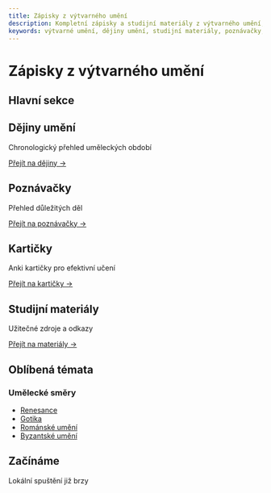 ```yaml
---
title: Zápisky z výtvarného umění
description: Kompletní zápisky a studijní materiály z výtvarného umění, dějiny umění, směry, umělci a poznávačky.
keywords: výtvarné umění, dějiny umění, studijní materiály, poznávačky, kubismus, abstraktní umění
---
```


# Zápisky z výtvarného umění

## Hlavní sekce

<div class="nav-grid">
<div class="nav-item">
<h2>Dějiny umění</h2>
<p>Chronologický přehled uměleckých období</p>

<a class="nav-link" href="dejiny/index.html">Přejít na dějiny →</a>
</div>

<div class="nav-item">
<h2>Poznávačky</h2>
<p>Přehled důležitých děl</p>

<a class="nav-link" href="poznavacky/index.html">Přejít na poznávačky →</a>
</div>

<div class="nav-item">
<h2>Kartičky</h2>
<p>Anki kartičky pro efektivní učení</p>

<a class="nav-link" href="karticky/index.html">Přejít na kartičky →</a>
</div>

<div class="nav-item">
<h2>Studijní materiály</h2>
<p>Užitečné zdroje a odkazy</p>

<a class="nav-link" href="materialy/index.html">Přejít na materiály →</a>
</div>
</div>

## Oblíbená témata

<div class="topics">
<div class="topic-section">
<h3>Umělecké směry</h3>
<ul>
    <li><a href="dejiny/renesance">Renesance</a></li>
    <li><a href="dejiny/gotika">Gotika</a></li>
    <li><a href="dejiny/romanske-umeni">Románské umění</a></li>
    <li><a href="dejiny/byzanc">Byzantské umění</a></li>
</ul>
</div>
</div>

## Začínáme

Lokální spuštění již brzy

